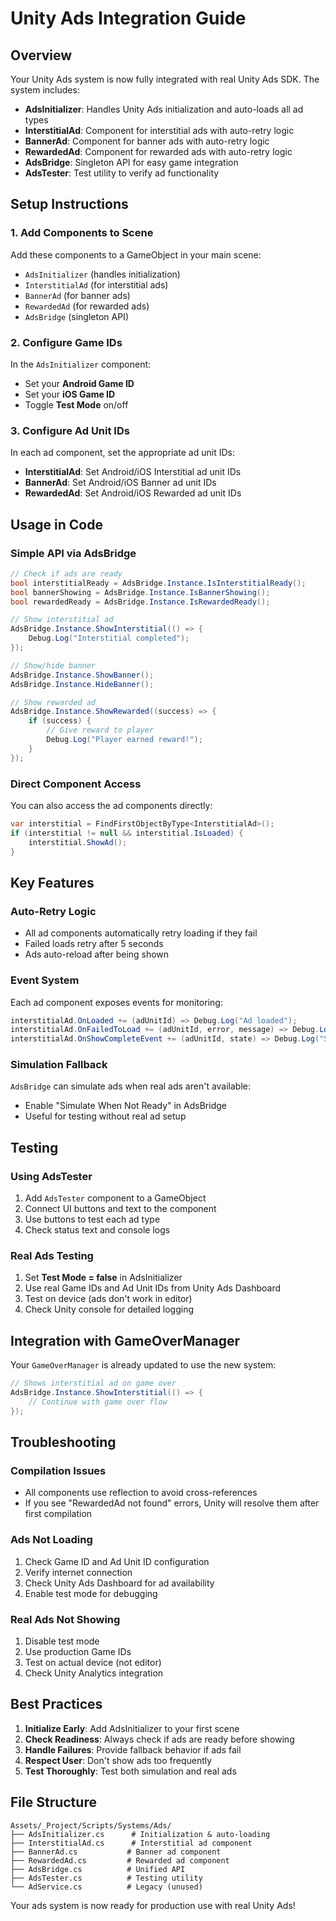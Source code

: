 # Unity Ads Integration Guide

## Overview
Your Unity Ads system is now fully integrated with real Unity Ads SDK. The system includes:

- **AdsInitializer**: Handles Unity Ads initialization and auto-loads all ad types
- **InterstitialAd**: Component for interstitial ads with auto-retry logic
- **BannerAd**: Component for banner ads with auto-retry logic  
- **RewardedAd**: Component for rewarded ads with auto-retry logic
- **AdsBridge**: Singleton API for easy game integration
- **AdsTester**: Test utility to verify ad functionality

## Setup Instructions

### 1. Add Components to Scene
Add these components to a GameObject in your main scene:
- `AdsInitializer` (handles initialization)
- `InterstitialAd` (for interstitial ads)
- `BannerAd` (for banner ads) 
- `RewardedAd` (for rewarded ads)
- `AdsBridge` (singleton API)

### 2. Configure Game IDs
In the `AdsInitializer` component:
- Set your **Android Game ID** 
- Set your **iOS Game ID**
- Toggle **Test Mode** on/off

### 3. Configure Ad Unit IDs
In each ad component, set the appropriate ad unit IDs:
- **InterstitialAd**: Set Android/iOS Interstitial ad unit IDs
- **BannerAd**: Set Android/iOS Banner ad unit IDs
- **RewardedAd**: Set Android/iOS Rewarded ad unit IDs

## Usage in Code

### Simple API via AdsBridge
```csharp
// Check if ads are ready
bool interstitialReady = AdsBridge.Instance.IsInterstitialReady();
bool bannerShowing = AdsBridge.Instance.IsBannerShowing();
bool rewardedReady = AdsBridge.Instance.IsRewardedReady();

// Show interstitial ad
AdsBridge.Instance.ShowInterstitial(() => {
    Debug.Log("Interstitial completed");
});

// Show/hide banner
AdsBridge.Instance.ShowBanner();
AdsBridge.Instance.HideBanner();

// Show rewarded ad
AdsBridge.Instance.ShowRewarded((success) => {
    if (success) {
        // Give reward to player
        Debug.Log("Player earned reward!");
    }
});
```

### Direct Component Access
You can also access the ad components directly:
```csharp
var interstitial = FindFirstObjectByType<InterstitialAd>();
if (interstitial != null && interstitial.IsLoaded) {
    interstitial.ShowAd();
}
```

## Key Features

### Auto-Retry Logic
- All ad components automatically retry loading if they fail
- Failed loads retry after 5 seconds
- Ads auto-reload after being shown

### Event System
Each ad component exposes events for monitoring:
```csharp
interstitialAd.OnLoaded += (adUnitId) => Debug.Log("Ad loaded");
interstitialAd.OnFailedToLoad += (adUnitId, error, message) => Debug.Log("Load failed");
interstitialAd.OnShowCompleteEvent += (adUnitId, state) => Debug.Log("Show complete");
```

### Simulation Fallback
`AdsBridge` can simulate ads when real ads aren't available:
- Enable "Simulate When Not Ready" in AdsBridge
- Useful for testing without real ad setup

## Testing

### Using AdsTester
1. Add `AdsTester` component to a GameObject
2. Connect UI buttons and text to the component
3. Use buttons to test each ad type
4. Check status text and console logs

### Real Ads Testing
1. Set **Test Mode = false** in AdsInitializer
2. Use real Game IDs and Ad Unit IDs from Unity Ads Dashboard
3. Test on device (ads don't work in editor)
4. Check Unity console for detailed logging

## Integration with GameOverManager

Your `GameOverManager` is already updated to use the new system:
```csharp
// Shows interstitial ad on game over
AdsBridge.Instance.ShowInterstitial(() => {
    // Continue with game over flow
});
```

## Troubleshooting

### Compilation Issues
- All components use reflection to avoid cross-references
- If you see "RewardedAd not found" errors, Unity will resolve them after first compilation

### Ads Not Loading
1. Check Game ID and Ad Unit ID configuration
2. Verify internet connection
3. Check Unity Ads Dashboard for ad availability
4. Enable test mode for debugging

### Real Ads Not Showing
1. Disable test mode
2. Use production Game IDs
3. Test on actual device (not editor)
4. Check Unity Analytics integration

## Best Practices

1. **Initialize Early**: Add AdsInitializer to your first scene
2. **Check Readiness**: Always check if ads are ready before showing
3. **Handle Failures**: Provide fallback behavior if ads fail
4. **Respect User**: Don't show ads too frequently
5. **Test Thoroughly**: Test both simulation and real ads

## File Structure
```
Assets/_Project/Scripts/Systems/Ads/
├── AdsInitializer.cs      # Initialization & auto-loading
├── InterstitialAd.cs      # Interstitial ad component
├── BannerAd.cs           # Banner ad component  
├── RewardedAd.cs         # Rewarded ad component
├── AdsBridge.cs          # Unified API
├── AdsTester.cs          # Testing utility
└── AdService.cs          # Legacy (unused)
```

Your ads system is now ready for production use with real Unity Ads!

